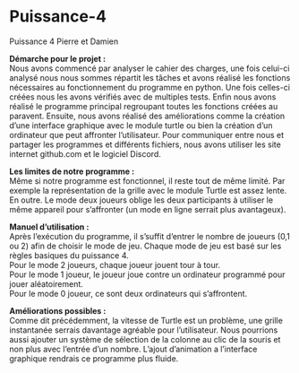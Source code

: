 # Puissance-4
Puissance 4 Pierre et Damien

<strong>Démarche pour le projet : </strong><br>
  Nous avons commencé par analyser le cahier des charges, une fois celui-ci analysé nous nous sommes répartit les tâches et avons réalisé les fonctions nécessaires au fonctionnement du programme en python. Une fois celles-ci créées nous les avons vérifiés avec de multiples tests. Enfin nous avons réalisé le programme principal regroupant toutes les fonctions créées au paravent. Ensuite, nous avons réalisé des améliorations comme la création d’une interface graphique avec le module turtle ou bien la création d’un ordinateur que peut affronter l’utilisateur.
Pour communiquer entre nous et partager les programmes et différents fichiers, nous avons utiliser les site internet github.com et le logiciel Discord.

<strong> Les limites de notre programme : </strong> <br>
  Même si notre programme est fonctionnel, il reste tout de même limité. Par exemple la représentation de la grille avec le module Turtle est assez lente. En outre. Le mode deux joueurs oblige les deux participants à utiliser le même appareil pour s’affronter (un mode en ligne serrait plus avantageux).<br>

<strong>Manuel d’utilisation : </strong> <br>
  Après l’exécution du programme, il s’suffit d’entrer le nombre de joueurs (0,1 ou 2) afin de choisir le mode de jeu. Chaque mode de jeu est basé sur les règles basiques du puissance 4. <br>
Pour le mode 2 joueurs, chaque joueur jouent tour à tour.<br>
Pour le mode 1 joueur, le joueur joue contre un ordinateur programmé pour jouer aléatoirement. <br>
Pour le mode 0 joueur, ce sont deux ordinateurs qui s’affrontent.<br>

<strong> Améliorations possibles : </strong> <br>
  Comme dit précédemment, la vitesse de Turtle est un problème, une grille instantanée serrais davantage agréable pour l’utilisateur. Nous pourrions aussi ajouter un système de sélection de la colonne au clic de la souris et non plus avec l’entrée d’un nombre. L’ajout d’animation a l’interface graphique rendrais ce programme plus fluide.
